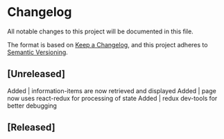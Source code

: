 # Changelog
All notable changes to this project will be documented in this file.

The format is based on [Keep a Changelog](https://keepachangelog.com/en/1.0.0/),
and this project adheres to [Semantic Versioning](https://semver.org/spec/v2.0.0.html).

## [Unreleased]
Added   | information-items are now retrieved and displayed
Added   | page now uses react-redux for processing of state
Added   | redux dev-tools for better debugging

## [Released]
